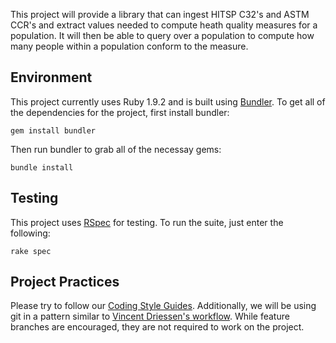 This project will provide a library that can ingest HITSP C32's and ASTM CCR's and extract values needed to compute heath quality measures for a population. It will then be able to query over a population to compute how many people within a population conform to the measure.

Environment
-----------

This project currently uses Ruby 1.9.2 and is built using [Bundler](http://gembundler.com/). To get all of the dependencies for the project, first install bundler:

    gem install bundler

Then run bundler to grab all of the necessay gems:

    bundle install

Testing
-------

This project uses [RSpec](http://github.com/rspec/rspec-core) for testing. To run the suite, just enter the following:

    rake spec

Project Practices
------------------

Please try to follow our [Coding Style Guides](http://github.com/eedrummer/styleguide). Additionally, we will be using git in a pattern similar to [Vincent Driessen's workflow](http://nvie.com/posts/a-successful-git-branching-model/). While feature branches are encouraged, they are not required to work on the project.
